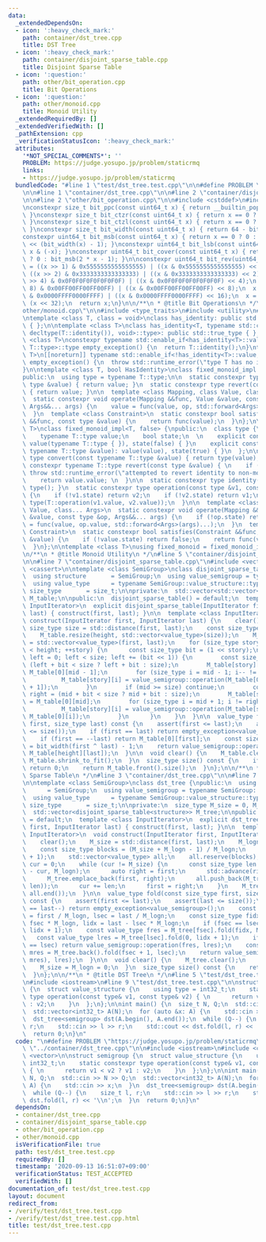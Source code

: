 ```yaml
---
data:
  _extendedDependsOn:
  - icon: ':heavy_check_mark:'
    path: container/dst_tree.cpp
    title: DST Tree
  - icon: ':heavy_check_mark:'
    path: container/disjoint_sparse_table.cpp
    title: Disjoint Sparse Table
  - icon: ':question:'
    path: other/bit_operation.cpp
    title: Bit Operations
  - icon: ':question:'
    path: other/monoid.cpp
    title: Monoid Utility
  _extendedRequiredBy: []
  _extendedVerifiedWith: []
  _pathExtension: cpp
  _verificationStatusIcon: ':heavy_check_mark:'
  attributes:
    '*NOT_SPECIAL_COMMENTS*': ''
    PROBLEM: https://judge.yosupo.jp/problem/staticrmq
    links:
    - https://judge.yosupo.jp/problem/staticrmq
  bundledCode: "#line 1 \"test/dst_tree.test.cpp\"\n\n#define PROBLEM \"https://judge.yosupo.jp/problem/staticrmq\"\
    \n\n#line 1 \"container/dst_tree.cpp\"\n\n#line 2 \"container/disjoint_sparse_table.cpp\"\
    \n\n#line 2 \"other/bit_operation.cpp\"\n\n#include <cstddef>\n#include <cstdint>\n\
    \nconstexpr size_t bit_ppc(const uint64_t x) { return __builtin_popcountll(x);\
    \ }\nconstexpr size_t bit_ctzr(const uint64_t x) { return x == 0 ? 64 : __builtin_ctzll(x);\
    \ }\nconstexpr size_t bit_ctzl(const uint64_t x) { return x == 0 ? 64 : __builtin_clzll(x);\
    \ }\nconstexpr size_t bit_width(const uint64_t x) { return 64 - bit_ctzl(x); }\n\
    constexpr uint64_t bit_msb(const uint64_t x) { return x == 0 ? 0 : uint64_t(1)\
    \ << (bit_width(x) - 1); }\nconstexpr uint64_t bit_lsb(const uint64_t x) { return\
    \ x & (-x); }\nconstexpr uint64_t bit_cover(const uint64_t x) { return x == 0\
    \ ? 0 : bit_msb(2 * x - 1); }\n\nconstexpr uint64_t bit_rev(uint64_t x) {\n  x\
    \ = ((x >> 1) & 0x5555555555555555) | ((x & 0x5555555555555555) << 1);\n  x =\
    \ ((x >> 2) & 0x3333333333333333) | ((x & 0x3333333333333333) << 2);\n  x = ((x\
    \ >> 4) & 0x0F0F0F0F0F0F0F0F) | ((x & 0x0F0F0F0F0F0F0F0F) << 4);\n  x = ((x >>\
    \ 8) & 0x00FF00FF00FF00FF) | ((x & 0x00FF00FF00FF00FF) << 8);\n  x = ((x >> 16)\
    \ & 0x0000FFFF0000FFFF) | ((x & 0x0000FFFF0000FFFF) << 16);\n  x = (x >> 32) |\
    \ (x << 32);\n  return x;\n}\n\n/**\n * @title Bit Operations\n */\n#line 2 \"\
    other/monoid.cpp\"\n\n#include <type_traits>\n#include <utility>\n#include <stdexcept>\n\
    \ntemplate <class T, class = void>\nclass has_identity: public std::false_type\
    \ { };\n\ntemplate <class T>\nclass has_identity<T, typename std::conditional<false,\
    \ decltype(T::identity()), void>::type>: public std::true_type { };\n\ntemplate\
    \ <class T>\nconstexpr typename std::enable_if<has_identity<T>::value, typename\
    \ T::type>::type empty_exception() {\n  return T::identity();\n}\ntemplate <class\
    \ T>\n[[noreturn]] typename std::enable_if<!has_identity<T>::value, typename T::type>::type\
    \ empty_exception() {\n  throw std::runtime_error(\"type T has no identity\");\n\
    }\n\ntemplate <class T, bool HasIdentity>\nclass fixed_monoid_impl: public T {\n\
    public:\n  using type = typename T::type;\n\n  static constexpr type convert(const\
    \ type &value) { return value; }\n  static constexpr type revert(const type &value)\
    \ { return value; }\n\n  template <class Mapping, class Value, class... Args>\n\
    \  static constexpr void operate(Mapping &&func, Value &value, const type &op,\
    \ Args&&... args) {\n    value = func(value, op, std::forward<Args>(args)...);\n\
    \  }\n  template <class Constraint>\n  static constexpr bool satisfies(Constraint\
    \ &&func, const type &value) {\n    return func(value);\n  }\n};\n\ntemplate <class\
    \ T>\nclass fixed_monoid_impl<T, false> {\npublic:\n  class type {\n  public:\n\
    \    typename T::type value;\n    bool state;\n  \n    explicit constexpr type():\
    \ value(typename T::type { }), state(false) { }\n    explicit constexpr type(const\
    \ typename T::type &value): value(value), state(true) { }\n  };\n\n  static constexpr\
    \ type convert(const typename T::type &value) { return type(value); }\n  static\
    \ constexpr typename T::type revert(const type &value) { \n    if (!value.state)\
    \ throw std::runtime_error(\"attempted to revert identity to non-monoid\"); \n\
    \    return value.value; \n  }\n\n  static constexpr type identity() { return\
    \ type(); }\n  static constexpr type operation(const type &v1, const type &v2)\
    \ {\n    if (!v1.state) return v2;\n    if (!v2.state) return v1;\n    return\
    \ type(T::operation(v1.value, v2.value));\n  }\n\n  template <class Mapping, class\
    \ Value, class... Args>\n  static constexpr void operate(Mapping &&func, Value\
    \ &value, const type &op, Args&&... args) {\n    if (!op.state) return;\n    value\
    \ = func(value, op.value, std::forward<Args>(args)...);\n  }\n  template <class\
    \ Constraint>\n  static constexpr bool satisfies(Constraint &&func, const type\
    \ &value) {\n    if (!value.state) return false;\n    return func(value.value);\n\
    \  }\n};\n\ntemplate <class T>\nusing fixed_monoid = fixed_monoid_impl<T, has_identity<T>::value>;\n\
    \n/**\n * @title Monoid Utility\n */\n#line 5 \"container/disjoint_sparse_table.cpp\"\
    \n\n#line 7 \"container/disjoint_sparse_table.cpp\"\n#include <vector>\n#include\
    \ <cassert>\n\ntemplate <class SemiGroup>\nclass disjoint_sparse_table {\npublic:\n\
    \  using structure       = SemiGroup;\n  using value_semigroup = typename SemiGroup::value_structure;\n\
    \  using value_type      = typename SemiGroup::value_structure::type;\n  using\
    \ size_type       = size_t;\n\nprivate:\n  std::vector<std::vector<value_type>>\
    \ M_table;\n\npublic:\n  disjoint_sparse_table() = default;\n  template <class\
    \ InputIterator>\n  explicit disjoint_sparse_table(InputIterator first, InputIterator\
    \ last) { construct(first, last); }\n\n  template <class InputIterator>\n  void\
    \ construct(InputIterator first, InputIterator last) {\n    clear();\n    const\
    \ size_type size = std::distance(first, last);\n    const size_type height = bit_width(size);\n\
    \    M_table.resize(height, std::vector<value_type>(size));\n    M_table.front()\
    \ = std::vector<value_type>(first, last);\n    for (size_type story = 1; story\
    \ < height; ++story) {\n      const size_type bit = (1 << story);\n      for (size_type\
    \ left = 0; left < size; left += (bit << 1)) {\n        const size_type mid =\
    \ (left + bit < size ? left + bit : size);\n        M_table[story][mid - 1] =\
    \ M_table[0][mid - 1];\n        for (size_type i = mid - 1; i-- != left;) {\n\
    \          M_table[story][i] = value_semigroup::operation(M_table[0][i], M_table[story][i\
    \ + 1]);\n        }\n        if (mid >= size) continue;\n        const size_type\
    \ right = (mid + bit < size ? mid + bit : size);\n        M_table[story][mid]\
    \ = M_table[0][mid];\n        for (size_type i = mid + 1; i != right; ++i) {\n\
    \          M_table[story][i] = value_semigroup::operation(M_table[story][i - 1],\
    \ M_table[0][i]);\n        }\n      }\n    }\n  }\n\n  value_type fold(const size_type\
    \ first, size_type last) const {\n    assert(first <= last);\n    assert(last\
    \ <= size());\n    if (first == last) return empty_exception<value_semigroup>();\n\
    \    if (first == --last) return M_table[0][first];\n    const size_type height\
    \ = bit_width(first ^ last) - 1;\n    return value_semigroup::operation(M_table[height][first],\
    \ M_table[height][last]);\n  }\n\n  void clear() {\n    M_table.clear();\n   \
    \ M_table.shrink_to_fit();\n  }\n  size_type size() const {\n    if (M_table.empty())\
    \ return 0;\n    return M_table.front().size();\n  }\n};\n\n/**\n * @title Disjoint\
    \ Sparse Table\n */\n#line 3 \"container/dst_tree.cpp\"\n\n#line 7 \"container/dst_tree.cpp\"\
    \n\ntemplate <class SemiGroup>\nclass dst_tree {\npublic:\n  using structure \
    \      = SemiGroup;\n  using value_semigroup = typename SemiGroup::value_structure;\n\
    \  using value_type      = typename SemiGroup::value_structure::type;\n  using\
    \ size_type       = size_t;\n\nprivate:\n  size_type M_size = 0, M_logn = 0;\n\
    \  std::vector<disjoint_sparse_table<structure>> M_tree;\n\npublic:\n  dst_tree()\
    \ = default;\n  template <class InputIterator>\n  explicit dst_tree(InputIterator\
    \ first, InputIterator last) { construct(first, last); }\n\n  template <class\
    \ InputIterator>\n  void construct(InputIterator first, InputIterator last) {\n\
    \    clear();\n    M_size = std::distance(first, last);\n    M_logn = bit_width(M_size);\n\
    \    const size_type blocks = (M_size + M_logn - 1) / M_logn;\n    M_tree.reserve(blocks\
    \ + 1);\n    std::vector<value_type> all;\n    all.reserve(blocks);\n    size_type\
    \ cur = 0;\n    while (cur != M_size) {\n      const size_type len = std::min(M_size\
    \ - cur, M_logn);\n      auto right = first;\n      std::advance(right, len);\n\
    \      M_tree.emplace_back(first, right);\n      all.push_back(M_tree.back().fold(0,\
    \ len));\n      cur += len;\n      first = right;\n    }\n    M_tree.emplace_back(all.begin(),\
    \ all.end());\n  }\n\n  value_type fold(const size_type first, size_type last)\
    \ const {\n    assert(first <= last);\n    assert(last <= size());\n    if (first\
    \ == last--) return empty_exception<value_semigroup>();\n    const size_type fsec\
    \ = first / M_logn, lsec = last / M_logn;\n    const size_type fidx = first -\
    \ fsec * M_logn, lidx = last - lsec * M_logn;\n    if (fsec == lsec) return M_tree[fsec].fold(fidx,\
    \ lidx + 1);\n    const value_type fres = M_tree[fsec].fold(fidx, M_logn);\n \
    \   const value_type lres = M_tree[lsec].fold(0, lidx + 1);\n    if (fsec + 1\
    \ == lsec) return value_semigroup::operation(fres, lres);\n    const value_type\
    \ mres = M_tree.back().fold(fsec + 1, lsec);\n    return value_semigroup::operation(value_semigroup::operation(fres,\
    \ mres), lres);\n  }\n\n  void clear() {\n    M_tree.clear();\n    M_tree.shrink_to_fit();\n\
    \    M_size = M_logn = 0;\n  }\n  size_type size() const {\n    return M_size;\n\
    \  }\n};\n\n/**\n * @title DST Tree\n */\n#line 5 \"test/dst_tree.test.cpp\"\n\
    \n#include <iostream>\n#line 9 \"test/dst_tree.test.cpp\"\n\nstruct semigroup\
    \ {\n  struct value_structure {\n    using type = int32_t;\n    static constexpr\
    \ type operation(const type& v1, const type& v2) { \n      return v1 < v2 ? v1\
    \ : v2;\n    }\n  };\n};\n\nint main() {\n  size_t N, Q;\n  std::cin >> N >> Q;\n\
    \  std::vector<int32_t> A(N);\n  for (auto &x: A) {\n    std::cin >> x;\n  }\n\
    \  dst_tree<semigroup> dst(A.begin(), A.end());\n  while (Q--) {\n    size_t l,\
    \ r;\n    std::cin >> l >> r;\n    std::cout << dst.fold(l, r) << '\\n';\n  }\n\
    \  return 0;\n}\n"
  code: "\n#define PROBLEM \"https://judge.yosupo.jp/problem/staticrmq\"\n\n#include\
    \ \"../container/dst_tree.cpp\"\n\n#include <iostream>\n#include <cstddef>\n#include\
    \ <vector>\n\nstruct semigroup {\n  struct value_structure {\n    using type =\
    \ int32_t;\n    static constexpr type operation(const type& v1, const type& v2)\
    \ { \n      return v1 < v2 ? v1 : v2;\n    }\n  };\n};\n\nint main() {\n  size_t\
    \ N, Q;\n  std::cin >> N >> Q;\n  std::vector<int32_t> A(N);\n  for (auto &x:\
    \ A) {\n    std::cin >> x;\n  }\n  dst_tree<semigroup> dst(A.begin(), A.end());\n\
    \  while (Q--) {\n    size_t l, r;\n    std::cin >> l >> r;\n    std::cout <<\
    \ dst.fold(l, r) << '\\n';\n  }\n  return 0;\n}\n"
  dependsOn:
  - container/dst_tree.cpp
  - container/disjoint_sparse_table.cpp
  - other/bit_operation.cpp
  - other/monoid.cpp
  isVerificationFile: true
  path: test/dst_tree.test.cpp
  requiredBy: []
  timestamp: '2020-09-13 16:51:07+09:00'
  verificationStatus: TEST_ACCEPTED
  verifiedWith: []
documentation_of: test/dst_tree.test.cpp
layout: document
redirect_from:
- /verify/test/dst_tree.test.cpp
- /verify/test/dst_tree.test.cpp.html
title: test/dst_tree.test.cpp
---
```

